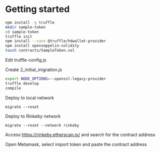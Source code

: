 # Getting started

```bash
npm install -g truffle
mkdir sample-token
cd sample-token
truffle init
npm install --save @truffle/hdwallet-provider
npm install openzeppelin-solidity
touch contracts/SampleToken.sol
```

Edit truffle-config.js 

Create 2_initial_migration.js

```bash
export NODE_OPTIONS=--openssl-legacy-provider
truffle develop
compile
```

Deploy to local network
```
migrate --reset
```

Deploy to Rinkeby network
```
migrate --reset --network rinkeby
```

Access https://rinkeby.etherscan.io/ and search for the contract address

Open Metamask, select import token and paste the contract address